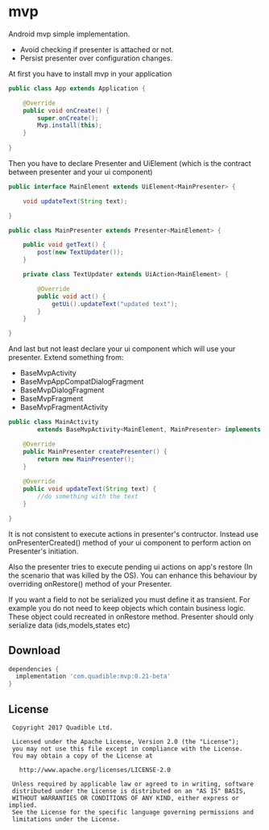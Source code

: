 # mvp
Android mvp simple implementation.

 * Avoid checking if presenter is attached or not.
 * Persist presenter over configuration changes.

At first you have to install mvp in your application
```java
public class App extends Application { 

    @Override
    public void onCreate() {
        super.onCreate();
        Mvp.install(this);
    }
    
}
```

Then you have to declare Presenter and UiElement (which is the contract between presenter and your ui component)
```java
public interface MainElement extends UiElement<MainPresenter> {

    void updateText(String text);

}

public class MainPresenter extends Presenter<MainElement> {

    public void getText() {
        post(new TextUpdater());
    }

    private class TextUpdater extends UiAction<MainElement> {

        @Override
        public void act() { 
            getUi().updateText("updated text");
        }
    }

}
```
And last but not least declare your ui component which will use your presenter. Extend something from:
  * BaseMvpActivity
  * BaseMvpAppCompatDialogFragment
  * BaseMvpDialogFragment
  * BaseMvpFragment
  * BaseMvpFragmentActivity
```java
public class MainActivity
        extends BaseMvpActivity<MainElement, MainPresenter> implements MainElement {

    @Override
    public MainPresenter createPresenter() {
        return new MainPresenter();
    }
    
    @Override
    public void updateText(String text) {
        //do something with the text
    }

}
```

It is not consistent to execute actions in presenter's contructor. Instead use onPresenterCreated() method of your ui component to perform action on Presenter's initiation.

Also the presenter tries to execute pending ui actions on app's restore (In the scenario that was killed by the OS). You can enhance this behaviour by overriding onRestore() method of your Presenter.

If you want a field to not be serialized you must define it as transient. For example you do not need to keep objects which contain business logic. These object could recreated in onRestore method. Presenter should only serialize data (ids,models,states etc)

Download
--------

```groovy
dependencies {
  implementation 'com.quadible:mvp:0.21-beta'
}
```

## License
```
 Copyright 2017 Quadible Ltd.
 
 Licensed under the Apache License, Version 2.0 (the "License");
 you may not use this file except in compliance with the License.
 You may obtain a copy of the License at
 
   http://www.apache.org/licenses/LICENSE-2.0
 
 Unless required by applicable law or agreed to in writing, software
 distributed under the License is distributed on an "AS IS" BASIS,
 WITHOUT WARRANTIES OR CONDITIONS OF ANY KIND, either express or implied.
 See the License for the specific language governing permissions and
 limitations under the License.
```
